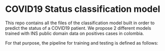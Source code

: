 # COVID19 Status classification model

This repo contains all the files of the classification model built in order to predict the status of a COVID19 patient. We propose 2 different models trained with INS public domain data on positives cases in colombia.

For that purpose, the pipeline for training and testing is defined as follows:

